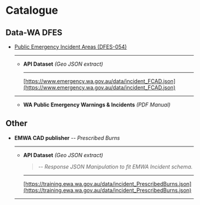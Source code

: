 # Catalogue

## Data-WA DFES

* [Public Emergency Incident Areas (DFES-054)](https://catalogue.data.wa.gov.au/dataset/dfes-public-emergency-incident-areas-dfes-054) 

  ---

  * **API Dataset** _(Geo JSON extract)_

    ---

    [https://www.emergency.wa.gov.au/data/incident_FCAD.json](https://www.emergency.wa.gov.au/data/incident_FCAD.json)

  ---

  * **WA Public Emergency Warnings & Incidents** _(PDF  Manual)_
  
## Other

* **EMWA CAD publisher** -- _Prescribed Burns_

  ---

  * **API Dataset** _(Geo JSON extract)_

    > _-- Response JSON Manipulation to fit EMWA Incident schema._

    ---

    [https://training.ewa.wa.gov.au/data/incident_PrescribedBurns.json](https://training.ewa.wa.gov.au/data/incident_PrescribedBurns.json)

  ---
